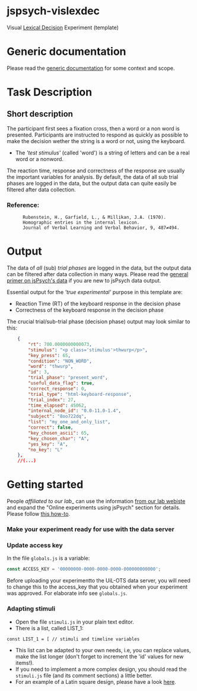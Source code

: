 # jspsych-vislexdec
Visual [Lexical Decision](https://en.wikipedia.org/wiki/Lexical_decision_task) Experiment (template)

# Generic documentation
Please read the [generic documentation](https://github.com/UiL-OTS-labs/jspsych-uil-template-docs) for some context and scope.

# Task Description

## Short description
The participant first sees a fixation cross, then a word or a non word is presented. Participants are instructed to respond as quickly as possible to make the decision wether the string is a word or not, using the keyboard.

- The _'test stimulus'_ (called 'word') is a string of letters and can be a real word or a nonword.

The reaction time, response and correctness of the response are usually the important variables for analysis. By default, the data of all sub trial phases are logged in the data, but the output data can quite easily be filtered after data collection.

### Reference:
          Rubenstein, H., Garfield, L., & Millikan, J.A. (1970). 
          Homographic entries in the internal lexicon. 
          Journal of Verbal Learning and Verbal Behavior, 9, 487≠494.

# Output

The data of _all_ (sub) _trial phases_ are logged in the data, but the output data can be filtered after data collection in many ways.
Please read the [general primer on jsPsych's data](https://github.com/UiL-OTS-labs/jspsych-output) if you are new to jsPsych data output.

Essential output for the _'true experimental'_ purpose in this template are:

- Reaction Time (RT) of the keyboard response in the decision phase
- Correctness of the keyboard response in the decision phase

The crucial trial/sub-trial phase (decision phase) output may look similar to this:

```json
	{
		"rt": 700.0000000000073,
		"stimulus": "<p class='stimulus'>thwurp</p>",
		"key_press": 65,
		"condition": "NON_WORD",
		"word": "thwurp",
		"id": 3,
		"trial_phase": "present_word",
		"useful_data_flag": true,
		"correct_response": 0,
		"trial_type": "html-keyboard-response",
		"trial_index": 27,
		"time_elapsed": 45062,
		"internal_node_id": "0.0-11.0-1.4",
		"subject": "8oo722dq",
		"list": "my_one_and_only_list",
		"correct": false,
		"key_chosen_ascii": 65,
		"key_chosen_char": "A",
		"yes_key": "A",
		"no_key": "L"
	},
	//(...)
```

# Getting started 
People _affiliated to our lab__ can use the information [from our lab webiste](https://uilots-labs.wp.hum.uu.nl/experiments/overview/) and expand the "Online experiments using jsPsych" section for details. Please follow [this how-to](https://uilots-labs.wp.hum.uu.nl/how-to/online-experimenting/).

### Make your experiment ready for use with the data server

### Update access key
In the file `globals.js` is a variable:
```javascript
const ACCESS_KEY = '00000000-0000-0000-0000-000000000000';
```
Before uploading your experimentto the UiL-OTS data server, you will need to change this to the access_key that you obtained when your experiment was approved. For elaborate info see `globals.js`.


### Adapting stimuli
- Open the file `stimuli.js` in your plain text editor.
- There is a list, called LIST_1:

```javacript
const LIST_1 = [ // stimuli and timeline variables

```
-  This list can be adapted to your own needs, i.e, you can replace values, make the list longer (don't forget to increment the 'id' values for new items!).
- If you need to implement a more complex design, you should read the `stimuli.js` file (and its comment sections) a little better. 
- For an example of a Latin square design, please have a look [here](https://github.com/UiL-OTS-labs/jspsych-spr-mw).

